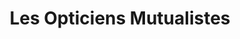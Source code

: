---
title: "Les Opticiens Mutualistes"
url: /le-grand-quevilly/les-opticiens-mutualistes/
shop: opticien
---